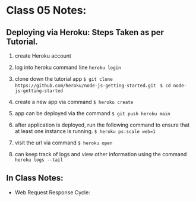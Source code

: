 # Class 05 Notes:

## Deploying via Heroku: Steps Taken as per Tutorial.

1. create Heroku account
2. log into heroku command line `heroku login`
3. clone down the tutorial app
   `$ git clone https://github.com/heroku/node-js-getting-started.git`
   ` $ cd node-js-getting-started`

4. create a new app via command `$ heroku create`
5. app can be deployed via the command `$ git push heroku main`
6. after application is deployed, run the following command to ensure that at least one instance is running. `$ heroku ps:scale web=1`
7. visit the url via command `$ heroku open`
8. can keep track of logs and view other information using the command `heroku logs --tail`

## In Class Notes:

- Web Request Response Cycle:

